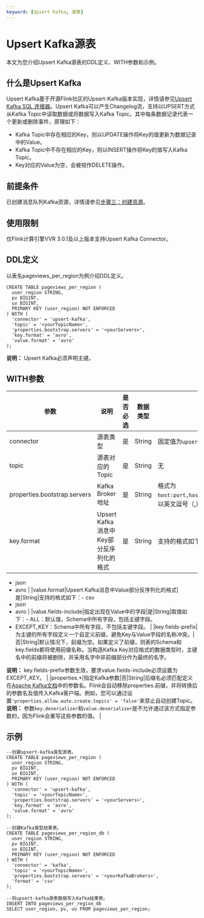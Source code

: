 ```yaml
---
keyword: [Upsert Kafka, 源表]
---
```


# Upsert Kafka源表

本文为您介绍Upsert Kafka源表的DDL定义、WITH参数和示例。

## 什么是Upsert Kafka

Upsert Kafka基于开源Flink社区的Upsert-Kafka版本实现，详情请参见[Upsert Kafka SQL 连接器](https://ci.apache.org/projects/flink/flink-docs-master/zh/dev/table/connectors/upsert-kafka.html)。Upsert Kafka可以产生Changelog流，支持以UPSERT方式从Kafka Topic中读取数据或将数据写入Kafka Topic。其中每条数据记录代表一个更新或删除事件，原理如下：

-   Kafka Topic中存在相应的Key，则以UPDATE操作将Key的值更新为数据记录中的Value。
-   Kafka Topic中不存在相应的Key，则以INSERT操作将Key的值写入Kafka Topic。
-   Key对应的Value为空，会被视作DELETE操作。

## 前提条件

已创建消息队列Kafka资源，详情请参见[步骤三：创建资源](/cn.zh-CN/快速入门/步骤三：创建资源.md)。

## 使用限制

仅Flink计算引擎VVR 3.0.1及以上版本支持Upsert Kafka Connector。

## DDL定义

以表名pageviews\_per\_region为例介绍DDL定义。

```
CREATE TABLE pageviews_per_region (
  user_region STRING,
  pv BIGINT,
  uv BIGINT,
  PRIMARY KEY (user_region) NOT ENFORCED
) WITH (
  'connector' = 'upsert-kafka',
  'topic' = '<yourTopicName>',
  'properties.bootstrap.servers' = '<yourServers>',
  'key.format' = 'avro',
  'value.format' = 'avro'
);
```

**说明：** Upsert Kafka必须声明主键。

## WITH参数

|参数|说明|是否必选|数据类型|备注|
|--|--|----|----|--|
|connector|源表类型|是|String|固定值为`upsert-kafka`。|
|topic|源表对应的Topic|是|String|无|
|properties.bootstrap.servers|Kafka Broker地址|是|String|格式为`host:port,host:port,host:port`，以英文逗号（,）分割。|
|key.format|Upsert Kafka消息中Key部分反序列化的格式|是|String|支持的格式如下：-   csv
-   json
-   avro |
|value.format|Upsert Kafka消息中Value部分反序列化的格式|是|String|支持的格式如下：-   csv
-   json
-   avro |
|value.fields-include|指定出现在Value中的字段|是|String|取值如下：-   ALL：默认值，Schema中所有字段，包括主键字段。
-   EXCEPT\_KEY：Schema中所有字段，不包括主键字段。 |
|key.fields-prefix|为主键的所有字段定义一个自定义前缀，避免Key与Value字段的名称冲突。|否|String|默认情况下，前缀为空。如果定义了前缀，则表的Schema和key.fields都将使用前缀名称。当构造Kafka Key对应格式的数据类型时，主键名中的前缀将被删除，并采用名字中非前缀部分作为最终的名字。

**说明：** key.fields-prefix参数生效，要求value.fields-include必须设置为EXCEPT\_KEY。 |
|properties.\*|指定Kafka参数|否|String|后缀名必须匹配定义在[Apache Kafka文档](https://kafka.apache.org/documentation/#configuration)中的参数名。Flink会自动移除properties.前缀，并将转换后的参数名及值传入Kafka客户端。例如，您可以通过设置`'properties.allow.auto.create.topics' = 'false'`来禁止自动创建Topic。**说明：** 参数`key.deserializer`和`value.deserializer`是不允许通过该方式指定参数的，因为Flink会重写这些参数的值。 |

## 示例

```
--创建upsert-kafka类型源表。
CREATE TABLE pageviews_per_region (
  user_region STRING,
  pv BIGINT,
  uv BIGINT,
  PRIMARY KEY (user_region) NOT ENFORCED
) WITH (
  'connector' = 'upsert-kafka',
  'topic' = '<yourTopicName>',
  'properties.bootstrap.servers' = '<yourServers>',
  'key.format' = 'avro',
  'value.format' = 'avro'
);

--创建Kafka类型结果表。
CREATE TABLE pageviews_per_region_db (
  user_region STRING,
  pv BIGINT,
  uv BIGINT,
  PRIMARY KEY (user_region) NOT ENFORCED
) WITH (
  'connector' = 'kafka',
  'topic' = '<yourTopicName>',
  'properties.bootstrap.servers' = '<yourKafkaBrokers>',
  'format' = 'csv'
);

--将upsert-kafka源表数据写入Kafka结果表。
INSERT INTO pageviews_per_region_db
SELECT user_region, pv, uv FROM pageviews_per_region;
```


